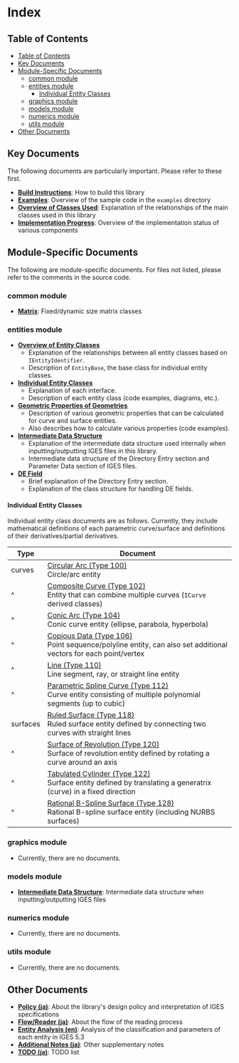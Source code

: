 # Index

## Table of Contents

- [Table of Contents](#table-of-contents)
- [Key Documents](#key-documents)
- [Module-Specific Documents](#module-specific-documents)
  - [common module](#common-module)
  - [entities module](#entities-module)
    - [Individual Entity Classes](#individual-entity-classes)
  - [graphics module](#graphics-module)
  - [models module](#models-module)
  - [numerics module](#numerics-module)
  - [utils module](#utils-module)
- [Other Documents](#other-documents)

## Key Documents

The following documents are particularly important. Please refer to these first.

- **[Build Instructions](build.md)**: How to build this library
- **[Examples](examples.md)**: Overview of the sample code in the `examples` directory
- **[Overview of Classes Used](./class_structure.md)**: Explanation of the relationships of the main classes used in this library
- **[Implementation Progress](./implementation_progress.md)**: Overview of the implementation status of various components

## Module-Specific Documents

The following are module-specific documents. For files not listed, please refer to the comments in the source code.

### common module

- **[Matrix](common/matrix.md)**: Fixed/dynamic size matrix classes

### entities module

- **[Overview of Entity Classes](entities/entities.md)**
    - Explanation of the relationships between all entity classes based on `IEntityIdentifier`.
    - Description of `EntityBase`, the base class for individual entity classes.
- **[Individual Entity Classes](entities/entities.md)**
    - Explanation of each interface.
    - Description of each entity class (code examples, diagrams, etc.).
- **[Geometric Properties of Geometries](entities/geometric_properties_en.md)**
    - Description of various geometric properties that can be calculated for curve and surface entities.
    - Also describes how to calculate various properties (code examples).
- **[Intermediate Data Structure](intermediate_data_structure.md)**
    - Explanation of the intermediate data structure used internally when inputting/outputting IGES files in this library.
    - Intermediate data structure of the Directory Entry section and Parameter Data section of IGES files.
- **[DE Field](entities/de_field.md)**
    - Brief explanation of the Directory Entry section.
    - Explanation of the class structure for handling DE fields.

#### Individual Entity Classes

Individual entity class documents are as follows. Currently, they include mathematical definitions of each parametric curve/surface and definitions of their derivatives/partial derivatives.

| Type | Document |
|---|---|
| curves | [Circular Arc (Type 100)](entities/curves/100_circular_arc.md) <br> Circle/arc entity |
|   ^    | [Composite Curve (Type 102)](entities/curves/102_composite_curve.md) <br> Entity that can combine multiple curves (`ICurve` derived classes) |
|   ^    | [Conic Arc (Type 104)](entities/curves/104_conic_arc.md) <br> Conic curve entity (ellipse, parabola, hyperbola) |
|   ^    | [Copious Data (Type 106)](entities/curves/106_copious_data.md) <br> Point sequence/polyline entity, can also set additional vectors for each point/vertex |
|   ^    | [Line (Type 110)](entities/curves/110_line.md) <br> Line segment, ray, or straight line entity |
|   ^    | [Parametric Spline Curve (Type 112)](entities/curves/112_parametric_spline_curve.md) <br> Curve entity consisting of multiple polynomial segments (up to cubic) |
| surfaces | [Ruled Surface (Type 118)](entities/surfaces/118_ruled_surface.md) <br> Ruled surface entity defined by connecting two curves with straight lines |
|    ^     | [Surface of Revolution (Type 120)](entities/surfaces/120_surface_of_revolution.md) <br> Surface of revolution entity defined by rotating a curve around an axis |
|    ^     | [Tabulated Cylinder (Type 122)](entities/surfaces/122_tabulated_cylinder.md) <br> Surface entity defined by translating a generatrix (curve) in a fixed direction |
|    ^     | [Rational B-Spline Surface (Type 128)](entities/surfaces/128_rational_b_spline_surface.md) <br> Rational B-spline surface entity (including NURBS surfaces) |

### graphics module

- Currently, there are no documents.

### models module

- **[Intermediate Data Structure](intermediate_data_structure.md)**: Intermediate data structure when inputting/outputting IGES files

### numerics module

- Currently, there are no documents.

### utils module

- Currently, there are no documents.

## Other Documents

- **[Policy (ja)](policy_ja.md)**: About the library's design policy and interpretation of IGES specifications
- **[Flow/Reader (ja)](flow/reader_ja.md)**: About the flow of the reading process
- **[Entity Analysis (en)](entity-analysis.md)**: Analysis of the classification and parameters of each entity in IGES 5.3
- **[Additional Notes (ja)](additional_notes_ja.md)**: Other supplementary notes
- **[TODO (ja)](todo.md)**: TODO list
